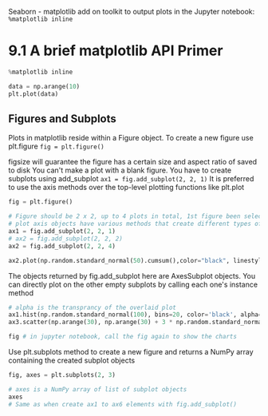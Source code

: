 Seaborn - matplotlib add on toolkit
to output plots in the Jupyter notebook: `%matplotlib inline`

# 9.1 A brief matplotlib API Primer

```python
%matplotlib inline

data = np.arange(10)
plt.plot(data)
```

## Figures and Subplots

Plots in matplotlib reside within a Figure object.
To create a new figure use plt.figure
`fig = plt.figure()`

figsize will guarantee the figure has a certain size and aspect ratio of saved to disk
You can't make a plot with a blank figure. You have to create subplots using add_subplot
`ax1 = fig.add_subplot(2, 2, 1)`
It is preferred to use the axis methods over the top-level plotting functions like plt.plot

```python
fig = plt.figure()

# Figure should be 2 x 2, up to 4 plots in total, 1st figure been selected
# plot axis objects have various methods that create different types of plots
ax1 = fig.add_subplot(2, 2, 1)
# ax2 = fig.add_subplot(2, 2, 2)
ax2 = fig.add_subplot(2, 2, 4)

ax2.plot(np.random.standard_normal(50).cumsum(),color="black", linestyle="dashed")
```

The objects returned by fig.add_subplot here are AxesSubplot objects.
You can directly plot on the other empty subplots by calling each one's instance method

```python
# alpha is the transprancy of the overlaid plot
ax1.hist(np.random.standard_normal(100), bins=20, color='black', alpha=0.3)
ax3.scatter(np.arange(30), np.arange(30) + 3 * np.random.standard_normal(30))

fig # in jupyter notebook, call the fig again to show the charts
```
Use plt.subplots method to create a new figure and returns a NumPy array containing the created subplot objects
```python
fig, axes = plt.subplots(2, 3)

# axes is a NumPy array of list of subplot objects
axes
# Same as when create ax1 to ax6 elements with fig.add_subplot()
```